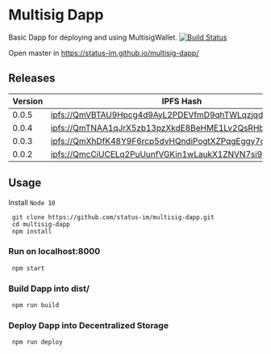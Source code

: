 # Multisig Dapp
Basic Dapp for deploying and using MultisigWallet. [![Build Status](https://travis-ci.org/status-im/multisig-dapp.svg?branch=master)](https://travis-ci.org/status-im/multisig-dapp) 

Open master in https://status-im.github.io/multisig-dapp/

## Releases

| Version | IPFS Hash | infura | ipfs.io | cloudflare |
| ------- | --------- | ------ | ------- | ---------- |
|  0.0.5  | [ipfs://QmVBTAU9Hpcg4d9AyL2PDEVfmD9qhTWLqzjqdxhpnwkvrL/](ipfs://QmVBTAU9Hpcg4d9AyL2PDEVfmD9qhTWLqzjqdxhpnwkvrL/) | [@infura](https://ipfs.infura.io/ipfs/QmVBTAU9Hpcg4d9AyL2PDEVfmD9qhTWLqzjqdxhpnwkvrL/) | [@ipfs.io](https://gateway.ipfs.io/ipfs/QmVBTAU9Hpcg4d9AyL2PDEVfmD9qhTWLqzjqdxhpnwkvrL/) | [@cloudflare](https://cloudflare-ipfs.com/ipfs/QmVBTAU9Hpcg4d9AyL2PDEVfmD9qhTWLqzjqdxhpnwkvrL/) | 
|  0.0.4  | [ipfs://QmTNAA1qJrX5zb13pzXkdE8BeHME1Lv2QsRHbhpJcdNcH6/](ipfs://QmTNAA1qJrX5zb13pzXkdE8BeHME1Lv2QsRHbhpJcdNcH6/) | [@infura](https://ipfs.infura.io/ipfs/QmTNAA1qJrX5zb13pzXkdE8BeHME1Lv2QsRHbhpJcdNcH6/) | [@ipfs.io](https://gateway.ipfs.io/ipfs/QmTNAA1qJrX5zb13pzXkdE8BeHME1Lv2QsRHbhpJcdNcH6/) | [@cloudflare](https://cloudflare-ipfs.com/ipfs/QmTNAA1qJrX5zb13pzXkdE8BeHME1Lv2QsRHbhpJcdNcH6/) |
|  0.0.3  | [ipfs://QmXhDfK48Y9F6rcp5dvHQndiPogtXZPqgEggy7c5rdBKYC/](ipfs://QmXhDfK48Y9F6rcp5dvHQndiPogtXZPqgEggy7c5rdBKYC/) | [@infura](https://ipfs.infura.io/ipfs/QmXhDfK48Y9F6rcp5dvHQndiPogtXZPqgEggy7c5rdBKYC/) | [@ipfs.io](https://gateway.ipfs.io/ipfs/QmXhDfK48Y9F6rcp5dvHQndiPogtXZPqgEggy7c5rdBKYC/) | [@cloudflare](https://cloudflare-ipfs.com/ipfs/QmXhDfK48Y9F6rcp5dvHQndiPogtXZPqgEggy7c5rdBKYC/) |
|  0.0.2  | [ipfs://QmcCiUCELq2PuUunfVGKin1wLaukX1ZNVN7si9rvr8SXA4/](ipfs://QmcCiUCELq2PuUunfVGKin1wLaukX1ZNVN7si9rvr8SXA4/) | [@infura](https://ipfs.infura.io/ipfs/QmcCiUCELq2PuUunfVGKin1wLaukX1ZNVN7si9rvr8SXA4/) | [@ipfs.io](https://gateway.ipfs.io/ipfs/QmcCiUCELq2PuUunfVGKin1wLaukX1ZNVN7si9rvr8SXA4/) | [@cloudflare](https://cloudflare-ipfs.com/ipfs/QmcCiUCELq2PuUunfVGKin1wLaukX1ZNVN7si9rvr8SXA4/) |

## Usage
Install `Node 10`
```
 git clone https://github.com/status-im/multisig-dapp.git
 cd multisig-dapp
 npm install
```

### Run on localhost:8000
```
 npm start
```

### Build Dapp into dist/
```
 npm run build
```

### Deploy Dapp into Decentralized Storage
```
 npm run deploy
```